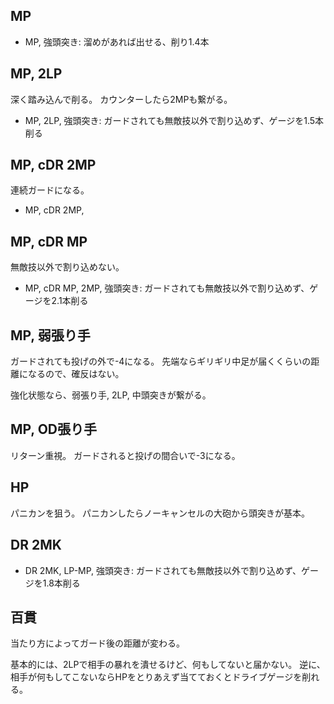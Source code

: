 ## MP

- MP, 強頭突き: 溜めがあれば出せる、削り1.4本

## MP, 2LP

深く踏み込んで削る。
カウンターしたら2MPも繋がる。

- MP, 2LP, 強頭突き: ガードされても無敵技以外で割り込めず、ゲージを1.5本削る

## MP, cDR 2MP

連続ガードになる。

- MP, cDR 2MP,

## MP, cDR MP

無敵技以外で割り込めない。

- MP, cDR MP, 2MP, 強頭突き: ガードされても無敵技以外で割り込めず、ゲージを2.1本削る

## MP, 弱張り手

ガードされても投げの外で-4になる。
先端ならギリギリ中足が届くくらいの距離になるので、確反はない。

強化状態なら、弱張り手, 2LP, 中頭突きが繋がる。

## MP, OD張り手

リターン重視。
ガードされると投げの間合いで-3になる。

## HP

パニカンを狙う。
パニカンしたらノーキャンセルの大砲から頭突きが基本。

## DR 2MK

- DR 2MK, LP-MP, 強頭突き: ガードされても無敵技以外で割り込めず、ゲージを1.8本削る

## 百貫

当たり方によってガード後の距離が変わる。

基本的には、2LPで相手の暴れを潰せるけど、何もしてないと届かない。
逆に、相手が何もしてこないならHPをとりあえず当てておくとドライブゲージを削れる。
